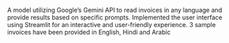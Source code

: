 A model utilizing Google’s Gemini API to read invoices in any language and provide results based on specific prompts. Implemented the user interface using Streamlit for an interactive and user-friendly experience. 3 sample invoices have been provided in English, Hindi and Arabic
